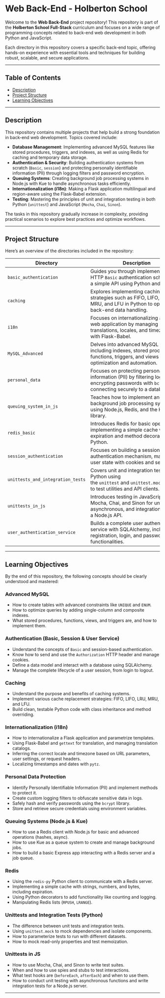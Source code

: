 # Web Back-End - Holberton School

Welcome to the **Web Back-End** project repository! This repository is part of the **Holberton School Full-Stack** curriculum and focuses on a wide range of programming concepts related to back-end web development in both Python and JavaScript.

Each directory in this repository covers a specific back-end topic, offering hands-on experience with essential tools and techniques for building robust, scalable, and secure applications.

---

## Table of Contents

- [Description](#description)
- [Project Structure](#project-structure)
- [Learning Objectives](#learning-objectives)

---

## Description

This repository contains multiple projects that help build a strong foundation in back-end web development. Topics covered include:

- **Database Management**: Implementing advanced MySQL features like stored procedures, triggers, and indexes, as well as using Redis for caching and temporary data storage.
- **Authentication & Security**: Building authentication systems from scratch (`Basic`, `session`) and protecting personally identifiable information (PII) through logging filters and password encryption.
- **Queuing Systems**: Creating background job processing systems in Node.js with Kue to handle asynchronous tasks efficiently.
- **Internationalization (i18n)**: Making a Flask application multilingual and region-aware using the Flask-Babel extension.
- **Testing**: Mastering the principles of unit and integration testing in both Python (`unittest`) and JavaScript (`Mocha`, `Chai`, `Sinon`).

The tasks in this repository gradually increase in complexity, providing practical scenarios to explore best practices and optimize workflows.

---

## Project Structure

Here’s an overview of the directories included in the repository:

|**Directory**|**Description**|
|---|---|
|`basic_authentication`|Guides you through implementing the HTTP `Basic` authentication scheme for a simple API using Python and Flask.|
|`caching`|Explores implementing caching strategies such as FIFO, LIFO, LRU, MRU, and LFU in Python to optimize back-end data handling.|
|`i18n`|Focuses on internationalizing a Flask web application by managing translations, locales, and timezones with Flask-Babel.|
|`MySQL_Advanced`|Delves into advanced MySQL features including indexes, stored procedures, functions, triggers, and views for optimization and automation.|
|`personal_data`|Focuses on protecting personal user information (PII) by filtering logs, encrypting passwords with `bcrypt`, and connecting securely to a database.|
|`queuing_system_in_js`|Teaches how to implement and manage background job processing systems using Node.js, Redis, and the Kue library.|
|`redis_basic`|Introduces Redis for basic operations, implementing a simple cache with expiration and method decorators in Python.|
|`session_authentication`|Focuses on building a session-based authentication mechanism, managing user state with cookies and session IDs.|
|`unittests_and_integration_tests`|Covers unit and integration testing in Python using the `unittest` and `unittest.mock` libraries to test utilities and API clients.|
|`unittests_in_js`|Introduces testing in JavaScript using Mocha, Chai, and Sinon for unit, asynchronous, and integration tests of a Node.js API.|
|`user_authentication_service`|Builds a complete user authentication service with SQLAlchemy, including registration, login, and password reset functionalities.|

---

## Learning Objectives

By the end of this repository, the following concepts should be clearly understood and mastered:

### Advanced MySQL

- How to create tables with advanced constraints like `UNIQUE` and `ENUM`.
- How to optimize queries by adding single-column and composite indexes.
- What stored procedures, functions, views, and triggers are, and how to implement them.

### Authentication (Basic, Session & User Service)

- Understand the concepts of `Basic` and session-based authentication.
- Know how to send and use the `Authorization` HTTP header and manage cookies.
- Define a data model and interact with a database using SQLAlchemy.
- Manage the complete lifecycle of a user session, from login to logout.

### Caching

- Understand the purpose and benefits of caching systems.
- Implement various cache replacement strategies: FIFO, LIFO, LRU, MRU, and LFU.
- Build clean, testable Python code with class inheritance and method overriding.

### Internationalization (i18n)

- How to internationalize a Flask application and parametrize templates.
- Using Flask-Babel and `gettext` for translation, and managing translation catalogs.
- Inferring the correct locale and timezone based on URL parameters, user settings, or request headers.
- Localizing timestamps and dates with `pytz`.

### Personal Data Protection

- Identify Personally Identifiable Information (PII) and implement methods to protect it.
- Create custom logging filters to obfuscate sensitive data in logs.
- Safely hash and verify passwords using the `bcrypt` library.
- Store and retrieve secure credentials using environment variables.

### Queuing Systems (Node.js & Kue)

- How to use a Redis client with Node.js for basic and advanced operations (hashes, async).
- How to use Kue as a queue system to create and manage background jobs.
- How to build a basic Express app interacting with a Redis server and a job queue.

### Redis

- Using the `redis-py` Python client to communicate with a Redis server.
- Implementing a simple cache with strings, numbers, and bytes, including expiration.
- Using Python decorators to add functionality like counting and logging.
- Manipulating Redis lists (`RPUSH`, `LRANGE`).

### Unittests and Integration Tests (Python)

- The difference between unit tests and integration tests.
- Using `unittest.mock` to mock dependencies and isolate components.
- How to parameterize tests to run with different datasets.
- How to mock read-only properties and test memoization.

### Unittests in JS

- How to use Mocha, Chai, and Sinon to write test suites.
- When and how to use spies and stubs to test interactions.
- What test hooks are (`beforeEach`, `afterEach`) and when to use them.
- How to conduct unit testing with asynchronous functions and write integration tests for a Node.js server.

---
